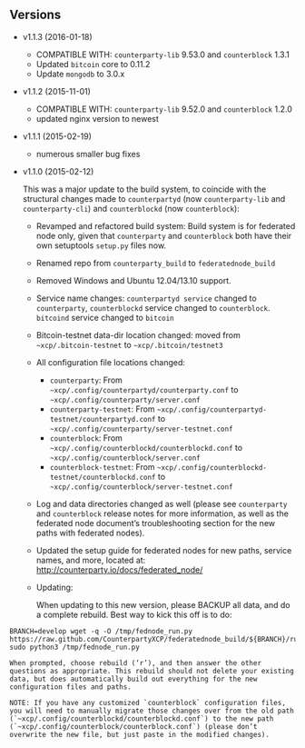 ## Versions ##
* v1.1.3 (2016-01-18)
  * COMPATIBLE WITH: `counterparty-lib` 9.53.0 and `counterblock` 1.3.1
  * Updated `bitcoin` core to 0.11.2
  * Update `mongodb` to 3.0.x
* v1.1.2 (2015-11-01)
  * COMPATIBLE WITH: `counterparty-lib` 9.52.0 and `counterblock` 1.2.0
  * updated nginx version to newest
* v1.1.1 (2015-02-19)
  * numerous smaller bug fixes
* v1.1.0 (2015-02-12)
  
  This was a major update to the build system, to coincide with the structural changes made to `counterpartyd` (now `counterparty-lib` and `counterparty-cli`) and `counterblockd` (now `counterblock`):
  
  * Revamped and refactored build system: Build system is for federated node only, given that `counterparty` and `counterblock` both have their own setuptools `setup.py` files now.
  * Renamed repo from `counterparty_build` to `federatednode_build`
  * Removed Windows and Ubuntu 12.04/13.10 support. 
  * Service name changes: `counterpartyd service` changed to `counterparty`, `counterblockd` service changed to `counterblock`. `bitcoind` service changed to `bitcoin`
  * Bitcoin-testnet data-dir location changed: moved from `~xcp/.bitcoin-testnet` to `~xcp/.bitcoin/testnet3`
  * All configuration file locations changed:

    * `counterparty`: From `~xcp/.config/counterpartyd/counterparty.conf` to `~xcp/.config/counterparty/server.conf`
    * `counterparty-testnet`: From `~xcp/.config/counterpartyd-testnet/counterpartyd.conf` to `~xcp/.config/counterparty/server-testnet.conf`
    * `counterblock`: From `~xcp/.config/counterblockd/counterblockd.conf` to `~xcp/.config/counterblock/server.conf`
    * `counterblock-testnet`: From `~xcp/.config/counterblockd-testnet/counterblockd.conf` to `~xcp/.config/counterblock/server-testnet.conf`

  * Log and data directories changed as well (please see `counterparty` and `counterblock` release notes for more information, as well as the federated node document’s troubleshooting section for the new paths with federated nodes).
  * Updated the setup guide for federated nodes for new paths, service names, and more, located at: http://counterparty.io/docs/federated_node/

  * Updating:

    When updating to this new version, please BACKUP all data, and do a complete rebuild. Best way to kick this off is to do:
```
BRANCH=develop wget -q -O /tmp/fednode_run.py https://raw.github.com/CounterpartyXCP/federatednode_build/${BRANCH}/run.py sudo python3 /tmp/fednode_run.py
```

    When prompted, choose rebuild (‘r’), and then answer the other questions as appropriate. This rebuild should not delete your existing data, but does automatically build out everything for the new configuration files and paths.

    NOTE: If you have any customized `counterblock` configuration files, you will need to manually migrate those changes over from the old path (`~xcp/.config/counterblockd/counterblockd.conf`) to the new path (`~xcp/.config/counterblock/counterblock.conf`) (please don’t overwrite the new file, but just paste in the modified changes).
